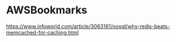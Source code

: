 # AWSBookmarks

https://www.infoworld.com/article/3063161/nosql/why-redis-beats-memcached-for-caching.html
